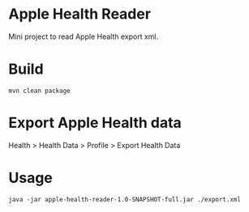 # Apple Health Reader
Mini project to read Apple Health export xml.

# Build
```
mvn clean package
```

# Export Apple Health data
Health > Health Data > Profile > Export Health Data

# Usage
```
java -jar apple-health-reader-1.0-SNAPSHOT-full.jar ./export.xml
```
